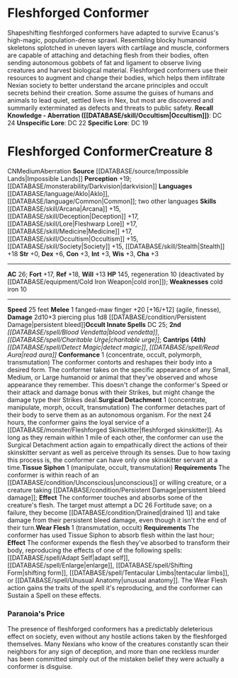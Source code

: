 ﻿---
ac: '26'
alignment: CN
all_resistance: null
burrow_speed: null
charisma: '+3'
climb_speed: null
constitution: '+3'
creature_ability:
- Conformance
- Surgical Detachment
- Tissue Siphon
- Wear Flesh
creature_family: '[[DATABASE/monsterfamily/Fleshforged|Fleshforged]]'
dexterity: '+6'
element: null
fly_speed: null
fortitude: '+17'
hardness: null
hp: '145'
id: '2406'
immunity: null
intelligence: '+3'
land_speed: '25'
language:
- '[[DATABASE/language/Aklo|Aklo]]'
- '[[DATABASE/language/Common|Common]] ; two other languages'
level: '8'
max_speed: '25'
name: Fleshforged Conformer
perception: '+19'
rarity: Common
reflex: '+18'
resistance: null
rus_type_level: null
school: null
sense:
- '[[DATABASE/monsterability/Darkvision|darkvision]]'
size: Medium
skill:
- '[[DATABASE/skill/Arcana|Arcana]] +15'
- '[[DATABASE/skill/Deception|Deception]] +17'
- '[[DATABASE/skill/Lore|Fleshwarp Lore]] +17'
- '[[DATABASE/skill/Medicine|Medicine]] +17'
- '[[DATABASE/skill/Occultism|Occultism]] +15'
- '[[DATABASE/skill/Society|Society]] +15'
- '[[DATABASE/skill/Stealth|Stealth]] +18'
source: '[[DATABASE/source/Impossible Lands|Impossible Lands]]'
speed:
- 25 feet
spell:
- '[[DATABASE/spell/Blood Vendetta|Blood Vendetta]]'
- '[[DATABASE/spell/Charitable Urge|Charitable Urge]]'
- '[[DATABASE/spell/Detect Magic|Detect Magic]]'
- '[[DATABASE/spell/Read Aura|Read Aura]]'
strength: '+0'
strength_req: '0'
strongest_save:
- Reflex
swim_speed: null
trait:
- '[[DATABASE/trait/Aberration|Aberration]]'
type: Creature
vision: Darkvision
weakest_save:
- Will
weakness:
- cold iron 10
will: '+13'
wisdom: '+3'

---
# Fleshforged Conformer

Shapeshifting fleshforged conformers have adapted to survive Ecanus's high-magic, population-dense sprawl. Resembling blocky humanoid skeletons splotched in uneven layers with cartilage and muscle, conformers are capable of attaching and detaching flesh from their bodies, often sending autonomous gobbets of fat and ligament to observe living creatures and harvest biological material.
 Fleshforged conformers use their resources to augment and change their bodies, which helps them infiltrate Nexian society to better understand the arcane principles and occult secrets behind their creation. Some assume the guises of humans and animals to lead quiet, settled lives in Nex, but most are discovered and summarily exterminated as defects and threats to public safety.
**Recall Knowledge - Aberration ([[DATABASE/skill/Occultism|Occultism]])**: DC 24
**Unspecific Lore**: DC 22
**Specific Lore**: DC 19

# Fleshforged Conformer<span class="item-type">Creature 8</span>

<span class="trait-alignment item-trait">CN</span><span class="trait-size item-trait">Medium</span><span class="item-trait">Aberration</span>
**Source** [[DATABASE/source/Impossible Lands|Impossible Lands]]
**Perception** +19; [[DATABASE/monsterability/Darkvision|darkvision]]
**Languages** [[DATABASE/language/Aklo|Aklo]], [[DATABASE/language/Common|Common]]; two other languages
**Skills** [[DATABASE/skill/Arcana|Arcana]] +15, [[DATABASE/skill/Deception|Deception]] +17, [[DATABASE/skill/Lore|Fleshwarp Lore]] +17, [[DATABASE/skill/Medicine|Medicine]] +17, [[DATABASE/skill/Occultism|Occultism]] +15, [[DATABASE/skill/Society|Society]] +15, [[DATABASE/skill/Stealth|Stealth]] +18
**Str** +0, **Dex** +6, **Con** +3, **Int** +3, **Wis** +3, **Cha** +3

---
**AC** 26; **Fort** +17, **Ref** +18, **Will** +13
**HP** 145, regeneration 10 (deactivated by [[DATABASE/equipment/Cold Iron Weapon|cold iron]]); **Weaknesses** cold iron 10

---
**Speed** 25 feet
<span class="in-box-ability">**Melee** <span class="action-icon">1</span> fanged-maw finger +20 [+16/+12] (agile, finesse), **Damage** 2d10+3 piercing plus 1d8 [[DATABASE/condition/Persistent Damage|persistent bleed]]</span>**Occult Innate Spells** DC 25; **2nd** _[[DATABASE/spell/Blood Vendetta|blood vendetta]]_, _[[DATABASE/spell/Charitable Urge|charitable urge]]_; **Cantrips** **(4th)** _[[DATABASE/spell/Detect Magic|detect magic]]_, _[[DATABASE/spell/Read Aura|read aura]]_
<span class="in-box-ability">**Conformance** <span class="action-icon">1</span> (concentrate, occult, polymorph, transmutation) The conformer contorts and reshapes their body into a desired form. The conformer takes on the specific appearance of any Small, Medium, or Large humanoid or animal that they've observed and whose appearance they remember. This doesn't change the conformer's Speed or their attack and damage bonus with their Strikes, but might change the damage type their Strikes deal.</span><span class="in-box-ability">**Surgical Detachment** <span class="action-icon">1</span> (concentrate, manipulate, morph, occult, transmutation) The conformer detaches part of their body to serve them as an autonomous organism. For the next 24 hours, the conformer gains the loyal service of a [[DATABASE/monster/Fleshforged Skinskitter|fleshforged skinskitter]]. As long as they remain within 1 mile of each other, the conformer can use the Surgical Detachment action again to empathically direct the actions of their skinskitter servant as well as perceive through its senses. Due to how taxing this process is, the conformer can have only one skinskitter servant at a time.</span><span class="in-box-ability">**Tissue Siphon** <span class="action-icon">1</span> (manipulate, occult, transmutation) **Requirements** The conformer is within reach of an [[DATABASE/condition/Unconscious|unconscious]] or willing creature, or a creature taking [[DATABASE/condition/Persistent Damage|persistent bleed damage]]; **Effect** The conformer touches and absorbs some of the creature's flesh. The target must attempt a DC 26 Fortitude save; on a failure, they become [[DATABASE/condition/Drained|drained 1]] and take damage from their persistent bleed damage, even though it isn't the end of their turn.</span><span class="in-box-ability">**Wear Flesh** <span class="action-icon">1</span> (transmutation, occult) **Requirements** The conformer has used Tissue Siphon to absorb flesh within the last hour; **Effect** The conformer expends the flesh they've absorbed to transform their body, reproducing the effects of one of the following spells: [[DATABASE/spell/Adapt Self|adapt self]], [[DATABASE/spell/Enlarge|enlarge]], [[DATABASE/spell/Shifting Form|shifting form]], [[DATABASE/spell/Tentacular Limbs|tentacular limbs]], or [[DATABASE/spell/Unusual Anatomy|unusual anatomy]]. The Wear Flesh action gains the traits of the spell it's reproducing, and the conformer can Sustain a Spell on these effects.</span>

###  Paranoia's Price

The presence of fleshforged conformers has a predictably deleterious effect on society, even without any hostile actions taken by the fleshforged themselves. Many Nexians who know of the creatures constantly scan their neighbors for any sign of deception, and more than one reckless murder has been committed simply out of the mistaken belief they were actually a conformer is disguise.